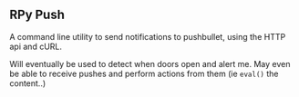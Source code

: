 ## RPy Push

A command line utility to send notifications to pushbullet, using the HTTP api and cURL.

Will eventually be used to detect when doors open and alert me. May even be able to receive pushes and perform actions from them (ie `eval()` the content..)